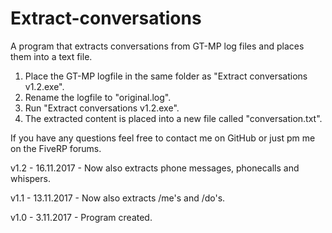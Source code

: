 # Extract-conversations
A program that extracts conversations from GT-MP log files and places them into a text file.

1. Place the GT-MP logfile in the same folder as "Extract conversations v1.2.exe".
2. Rename the logfile to "original.log".
3. Run "Extract conversations v1.2.exe".
4. The extracted content is placed into a new file called "conversation.txt".

If you have any questions feel free to contact me on GitHub or just pm me on the FiveRP forums.

v1.2 - 16.11.2017
	- Now also extracts phone messages, phonecalls and whispers.

v1.1 - 13.11.2017
	- Now also extracts /me's and /do's.

v1.0 - 3.11.2017
	- Program created.
